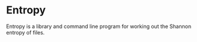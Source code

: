 # Entropy

Entropy is a library and command line program for working out the Shannon entropy of files.
